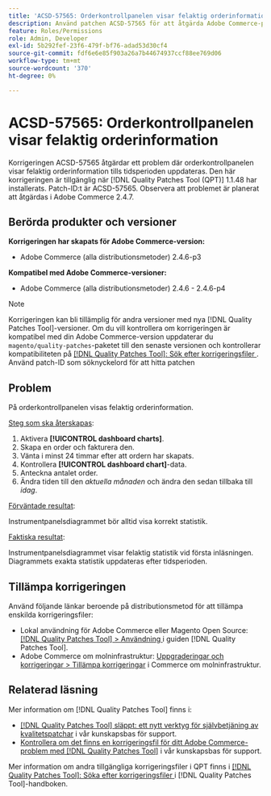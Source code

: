 ```yaml
---
title: 'ACSD-57565: Orderkontrollpanelen visar felaktig orderinformation'
description: Använd patchen ACSD-57565 för att åtgärda Adobe Commerce-problemet där orderkontrollpanelen visar felaktig orderinformation tills tidsperioden uppdateras.
feature: Roles/Permissions
role: Admin, Developer
exl-id: 5b292fef-23f6-479f-bf76-adad53d30cf4
source-git-commit: fdf6e6e85f903a26a7b44674937ccf88ee769d06
workflow-type: tm+mt
source-wordcount: '370'
ht-degree: 0%

---
```


# ACSD-57565: Orderkontrollpanelen visar felaktig orderinformation

Korrigeringen ACSD-57565 åtgärdar ett problem där orderkontrollpanelen visar felaktig orderinformation tills tidsperioden uppdateras. Den här korrigeringen är tillgänglig när [!DNL Quality Patches Tool (QPT)] 1.1.48 har installerats. Patch-ID:t är ACSD-57565. Observera att problemet är planerat att åtgärdas i Adobe Commerce 2.4.7.

## Berörda produkter och versioner

**Korrigeringen har skapats för Adobe Commerce-version:**

* Adobe Commerce (alla distributionsmetoder) 2.4.6-p3

**Kompatibel med Adobe Commerce-versioner:**

* Adobe Commerce (alla distributionsmetoder) 2.4.6 - 2.4.6-p4

>[!NOTE]
>
>Korrigeringen kan bli tillämplig för andra versioner med nya [!DNL Quality Patches Tool]-versioner. Om du vill kontrollera om korrigeringen är kompatibel med din Adobe Commerce-version uppdaterar du `magento/quality-patches`-paketet till den senaste versionen och kontrollerar kompatibiliteten på [[!DNL Quality Patches Tool]: Sök efter korrigeringsfiler ](https://experienceleague.adobe.com/tools/commerce-quality-patches/index.html?lang=sv-SE). Använd patch-ID som söknyckelord för att hitta patchen

## Problem

På orderkontrollpanelen visas felaktig orderinformation.

<u>Steg som ska återskapas</u>:

1. Aktivera **[!UICONTROL dashboard charts]**.
1. Skapa en order och fakturera den.
1. Vänta i minst 24 timmar efter att ordern har skapats.
1. Kontrollera **[!UICONTROL dashboard chart]**-data.
1. Anteckna antalet order.
1. Ändra tiden till den *aktuella månaden* och ändra den sedan tillbaka till *idag*.

<u>Förväntade resultat</u>:

Instrumentpanelsdiagrammet bör alltid visa korrekt statistik.

<u>Faktiska resultat</u>:

Instrumentpanelsdiagrammet visar felaktig statistik vid första inläsningen. Diagrammets exakta statistik uppdateras efter tidsperioden.

## Tillämpa korrigeringen

Använd följande länkar beroende på distributionsmetod för att tillämpa enskilda korrigeringsfiler:

* Lokal användning för Adobe Commerce eller Magento Open Source: [[!DNL Quality Patches Tool] > Användning ](https://experienceleague.adobe.com/docs/commerce-operations/tools/quality-patches-tool/usage.html?lang=sv-SE) i guiden [!DNL Quality Patches Tool].
* Adobe Commerce om molninfrastruktur: [Uppgraderingar och korrigeringar > Tillämpa korrigeringar](https://experienceleague.adobe.com/docs/commerce-cloud-service/user-guide/develop/upgrade/apply-patches.html?lang=sv-SE) i Commerce om molninfrastruktur.

## Relaterad läsning

Mer information om [!DNL Quality Patches Tool] finns i:

* [[!DNL Quality Patches Tool] släppt: ett nytt verktyg för självbetjäning av kvalitetspatchar](/help/announcements/adobe-commerce-announcements/magento-quality-patches-released-new-tool-to-self-serve-quality-patches.md) i vår kunskapsbas för support.
* [Kontrollera om det finns en korrigeringsfil för ditt Adobe Commerce-problem med  [!DNL Quality Patches Tool]](/help/support-tools/patches-available-in-qpt-tool/check-patch-for-magento-issue-with-magento-quality-patches.md) i vår kunskapsbas för support.

Mer information om andra tillgängliga korrigeringsfiler i QPT finns i [[!DNL Quality Patches Tool]: Söka efter korrigeringsfiler ](https://experienceleague.adobe.com/tools/commerce-quality-patches/index.html?lang=sv-SE) i [!DNL Quality Patches Tool]-handboken.
